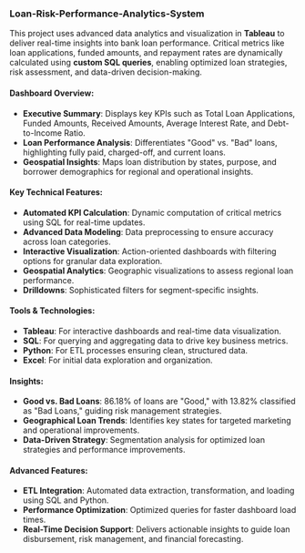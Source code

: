 ### Loan-Risk-Performance-Analytics-System

This project uses advanced data analytics and visualization in **Tableau** to deliver real-time insights into bank loan performance. Critical metrics like loan applications, funded amounts, and repayment rates are dynamically calculated using **custom SQL queries**, enabling optimized loan strategies, risk assessment, and data-driven decision-making.

#### Dashboard Overview:
- **Executive Summary**: Displays key KPIs such as Total Loan Applications, Funded Amounts, Received Amounts, Average Interest Rate, and Debt-to-Income Ratio.
- **Loan Performance Analysis**: Differentiates "Good" vs. "Bad" loans, highlighting fully paid, charged-off, and current loans.
- **Geospatial Insights**: Maps loan distribution by states, purpose, and borrower demographics for regional and operational insights.

#### Key Technical Features:
- **Automated KPI Calculation**: Dynamic computation of critical metrics using SQL for real-time updates.
- **Advanced Data Modeling**: Data preprocessing to ensure accuracy across loan categories.
- **Interactive Visualization**: Action-oriented dashboards with filtering options for granular data exploration.
- **Geospatial Analytics**: Geographic visualizations to assess regional loan performance.
- **Drilldowns**: Sophisticated filters for segment-specific insights.

#### Tools & Technologies:
- **Tableau**: For interactive dashboards and real-time data visualization.
- **SQL**: For querying and aggregating data to drive key business metrics.
- **Python**: For ETL processes ensuring clean, structured data.
- **Excel**: For initial data exploration and organization.

#### Insights:
- **Good vs. Bad Loans**: 86.18% of loans are "Good," with 13.82% classified as "Bad Loans," guiding risk management strategies.
- **Geographical Loan Trends**: Identifies key states for targeted marketing and operational improvements.
- **Data-Driven Strategy**: Segmentation analysis for optimized loan strategies and performance improvements.

#### Advanced Features:
- **ETL Integration**: Automated data extraction, transformation, and loading using SQL and Python.
- **Performance Optimization**: Optimized queries for faster dashboard load times.
- **Real-Time Decision Support**: Delivers actionable insights to guide loan disbursement, risk management, and financial forecasting.
